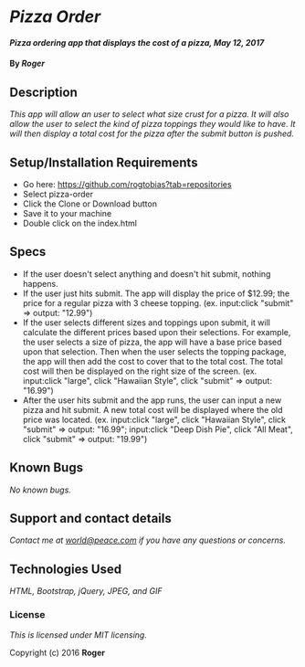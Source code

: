 # _Pizza Order_

#### _Pizza ordering app that displays the cost of a pizza, May 12, 2017_

#### By _Roger_

## Description

_This app will allow an user to select what size crust for a pizza. It will also allow the user to select the kind of pizza toppings they would like to have. It will then display a total cost for the pizza after the submit button is pushed._

## Setup/Installation Requirements

* Go here: https://github.com/rogtobias?tab=repositories
* Select pizza-order
* Click the Clone or Download button
* Save it to your machine
* Double click on the index.html

## Specs
* If the user doesn't select anything and doesn't hit submit, nothing happens.
* If the user just hits submit. The app will display the price of $12.99; the price for a regular pizza with 3 cheese topping. (ex. input:click "submit" => output: "12.99")
* If the user selects different sizes and toppings upon submit, it will calculate the different prices based upon their selections. For example, the user selects a size of pizza, the app will have a base price based upon that selection. Then when the user selects the topping package, the app will then add the cost to cover that to the total cost. The total cost will then be displayed on the right size of the screen. (ex. input:click "large", click "Hawaiian Style", click "submit" => output: "16.99")
* After the user hits submit and the app runs, the user can input a new pizza and hit submit. A new total cost will be displayed where the old price was located. (ex. input:click "large", click "Hawaiian Style", click "submit" => output: "16.99"; input:click "Deep Dish Pie", click "All Meat", click "submit" => output: "19.99")

## Known Bugs

_No known bugs._

## Support and contact details

_Contact me at world@peace.com if you have any questions or concerns._

## Technologies Used

_HTML, Bootstrap, jQuery, JPEG, and GIF_

### License

*This is licensed under MIT licensing.*

Copyright (c) 2016 **Roger**
